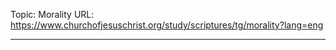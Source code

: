 Topic: Morality
URL: https://www.churchofjesuschrist.org/study/scriptures/tg/morality?lang=eng

---

